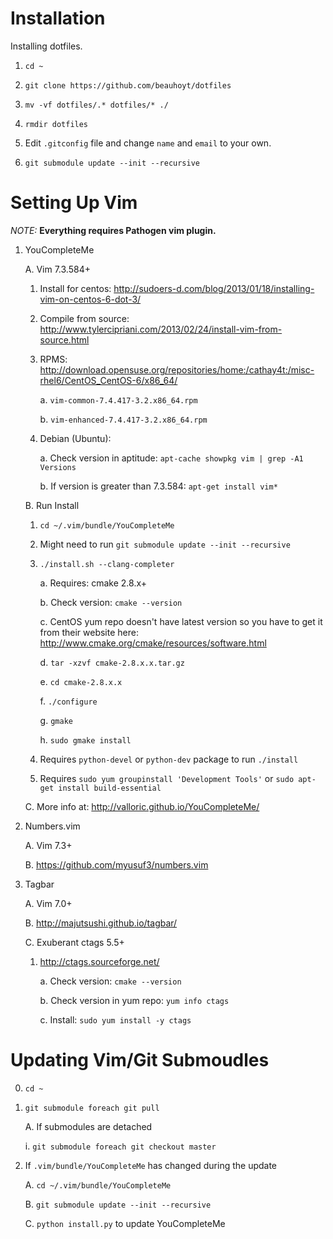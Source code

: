 # Installation

Installing dotfiles.

1. `cd ~`

2. `git clone https://github.com/beauhoyt/dotfiles`

3. `mv -vf dotfiles/.* dotfiles/* ./`

4. `rmdir dotfiles`

5. Edit `.gitconfig` file and change `name` and `email` to your own.

4. `git submodule update --init --recursive`

# Setting Up Vim


*NOTE:* **Everything requires Pathogen vim plugin.**

1. YouCompleteMe

   A. Vim 7.3.584+

      1. Install for centos: http://sudoers-d.com/blog/2013/01/18/installing-vim-on-centos-6-dot-3/

      2. Compile from source: http://www.tylercipriani.com/2013/02/24/install-vim-from-source.html

      3. RPMS: http://download.opensuse.org/repositories/home:/cathay4t:/misc-rhel6/CentOS_CentOS-6/x86_64/

         a. `vim-common-7.4.417-3.2.x86_64.rpm`

         b. `vim-enhanced-7.4.417-3.2.x86_64.rpm`

      4. Debian (Ubuntu):

         a. Check version in aptitude: `apt-cache showpkg vim | grep -A1 Versions`

         b. If version is greater than 7.3.584: `apt-get install vim*`

   B. Run Install

      1. `cd ~/.vim/bundle/YouCompleteMe`

      2. Might need to run `git submodule update --init --recursive`

      3. `./install.sh --clang-completer`

         a. Requires: cmake 2.8.x+

         b. Check version: `cmake --version`

         c. CentOS yum repo doesn't have latest version so you have to get it from their website here: http://www.cmake.org/cmake/resources/software.html

         d. `tar -xzvf cmake-2.8.x.x.tar.gz`

         e. `cd cmake-2.8.x.x`

         f. `./configure`

         g. `gmake`

         h. `sudo gmake install`

      4. Requires `python-devel` or `python-dev` package to run `./install`

      5. Requires `sudo yum groupinstall 'Development Tools'` or `sudo apt-get
         install build-essential`

   C. More info at: http://valloric.github.io/YouCompleteMe/

2. Numbers.vim

   A. Vim 7.3+

   B. https://github.com/myusuf3/numbers.vim

3. Tagbar

   A. Vim 7.0+

   B. http://majutsushi.github.io/tagbar/

   C. Exuberant ctags 5.5+

      1. http://ctags.sourceforge.net/

         a. Check version: `cmake --version`

         b. Check version in yum repo: `yum info ctags`

         c. Install: `sudo yum install -y ctags`

# Updating Vim/Git Submoudles

0. `cd ~`

1. `git submodule foreach git pull`

   A. If submodules are detached

      i. `git submodule foreach git checkout master`

2. If `.vim/bundle/YouCompleteMe` has changed during the update

   A. `cd ~/.vim/bundle/YouCompleteMe`

   B. `git submodule update --init --recursive`

   C. `python install.py` to update YouCompleteMe
